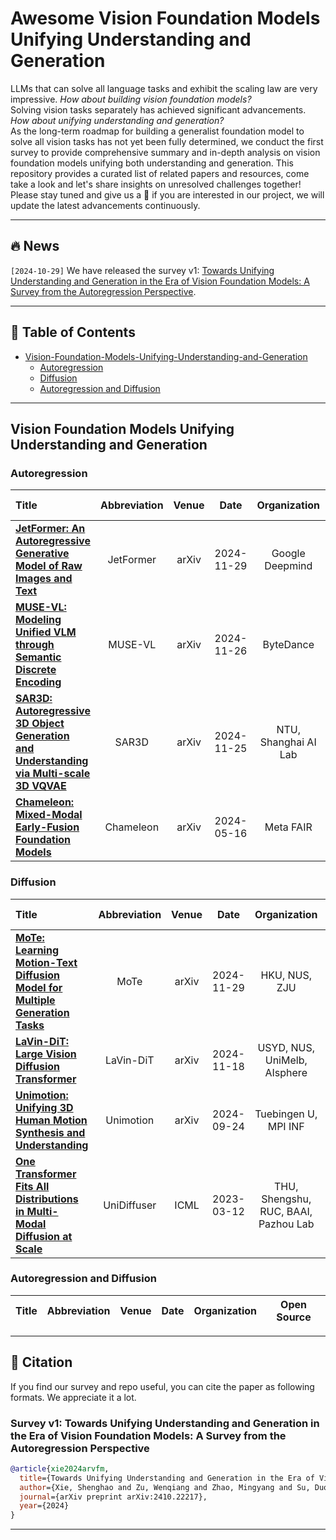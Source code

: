 # Awesome Vision Foundation Models Unifying Understanding and Generation
LLMs that can solve all language tasks and exhibit the scaling law are very impressive. *How about building vision foundation models?*  
Solving vision tasks separately has achieved significant advancements. *How about unifying understanding and generation?*  
As the long-term roadmap for building a generalist foundation model to solve all vision tasks has not yet been fully determined, we conduct the first survey to provide comprehensive summary and in-depth analysis on vision foundation models unifying both understanding and generation. This repository provides a curated list of related papers and resources, come take a look and let's share insights on unresolved challenges together! Please stay tuned and give us a 🌟 if you are interested in our project, we will update the latest advancements continuously.


---

## 🔥 News
`[2024-10-29]` We have released the survey v1: [Towards Unifying Understanding and Generation in the Era of Vision Foundation Models: A Survey from the Autoregression Perspective](https://arxiv.org/abs/2410.22217).

---


## 📃 Table of Contents
- [Vision-Foundation-Models-Unifying-Understanding-and-Generation](#-vision-foundation-models-unifying-understanding-and-generation)
  - [Autoregression](#-autoregression)
  - [Diffusion](#-diffusion)
  - [Autoregression and Diffusion](#-autoregression-and-diffusion)
 
---


## Vision Foundation Models Unifying Understanding and Generation

### Autoregression
|  Title  |  Abbreviation  |  Venue  |   Date   |  Organization  |   Open Source  |
|:--------|:--------:|:--------:|:--------:|:--------:|:--------:|
| [**JetFormer: An Autoregressive Generative Model of Raw Images and Text**](https://arxiv.org/pdf/2411.19722) | JetFormer | arXiv | 2024-11-29 | Google Deepmind | - | - |
| [**MUSE-VL: Modeling Unified VLM through Semantic Discrete Encoding**](https://arxiv.org/pdf/2411.17762) | MUSE-VL | arXiv | 2024-11-26 | ByteDance | - | - |
| [**SAR3D: Autoregressive 3D Object Generation and Understanding via Multi-scale 3D VQVAE**](https://arxiv.org/pdf/2411.16856) | SAR3D | arXiv | 2024-11-25 | NTU, Shanghai AI Lab | [Github](https://github.com/cyw-3d/SAR3D) | - |
| [**Chameleon: Mixed-Modal Early-Fusion Foundation Models**](https://arxiv.org/pdf/2405.09818) | Chameleon | arXiv | 2024-05-16 | Meta FAIR | [Github](https://github.com/facebookresearch/chameleon) | - |

### Diffusion
|  Title  |  Abbreviation  |  Venue  |   Date   |  Organization  |   Open Source  |
|:--------|:--------:|:--------:|:--------:|:--------:|:--------:|
| [**MoTe: Learning Motion-Text Diffusion Model for Multiple Generation Tasks**](https://arxiv.org/pdf/2411.19786) | MoTe | arXiv | 2024-11-29 | HKU, NUS, ZJU | - | - |
| [**LaVin-DiT: Large Vision Diffusion Transformer**](https://arxiv.org/pdf/2411.11505) | LaVin-DiT | arXiv | 2024-11-18 | USYD, NUS, UniMelb, AIsphere | [Github](https://github.com/DerrickWang005/LaVin-DiT) | - |
| [**Unimotion: Unifying 3D Human Motion Synthesis and Understanding**](https://arxiv.org/pdf/2409.15904) | Unimotion | arXiv | 2024-09-24 | Tuebingen U, MPI INF | [Github](https://github.com/Coral79/Unimotion) | - |
| [**One Transformer Fits All Distributions in Multi-Modal Diffusion at Scale**](https://proceedings.mlr.press/v202/bao23a/bao23a.pdf) | UniDiffuser | ICML | 2023-03-12 | THU, Shengshu, RUC, BAAI, Pazhou Lab | [Github](https://github.com/thu-ml/unidiffuser) | - |


### Autoregression and Diffusion
|  Title  |  Abbreviation  |  Venue  |   Date   |  Organization  |   Open Source  |
|:--------|:--------:|:--------:|:--------:|:--------:|:--------:|

---


## 🫶 Citation
If you find our survey and repo useful, you can cite the paper as following formats. We appreciate it a lot.

### Survey v1: Towards Unifying Understanding and Generation in the Era of Vision Foundation Models: A Survey from the Autoregression Perspective
```BibTeX
@article{xie2024arvfm,
  title={Towards Unifying Understanding and Generation in the Era of Vision Foundation Models: A Survey from the Autoregression Perspective},
  author={Xie, Shenghao and Zu, Wenqiang and Zhao, Mingyang and Su, Duo and Liu, Shilong and Shi, Ruohua and Li, Guoqi and Zhang, Shanghang and Ma, Lei},
  journal={arXiv preprint arXiv:2410.22217},
  year={2024}
}
```

---
